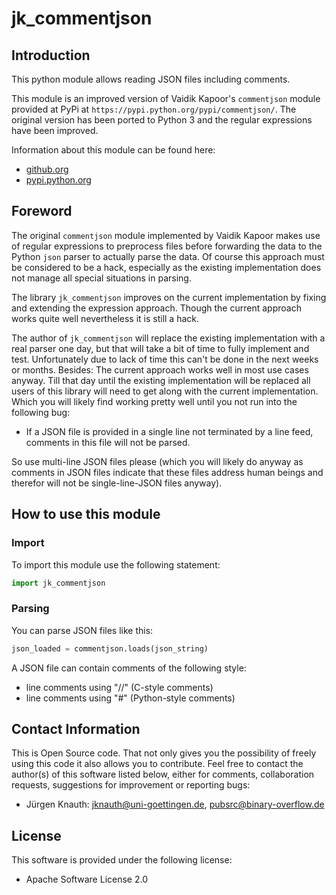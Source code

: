 jk_commentjson
==============

Introduction
------------

This python module allows reading JSON files including comments.

This module is an improved version of Vaidik Kapoor's ``commentjson`` module provided at PyPi at ``https://pypi.python.org/pypi/commentjson/``. The original version has been ported to Python 3 and the regular expressions have been improved.

Information about this module can be found here:

* [github.org](https://github.com/jkpubsrc/python-module-jk-commentjson)
* [pypi.python.org](https://pypi.python.org/pypi/jk_commentjson)

Foreword
--------

The original ``commentjson`` module implemented by Vaidik Kapoor makes use of regular expressions to preprocess files before forwarding the data to the Python ``json`` parser to actually parse the data. Of course this approach must be considered to be a hack, especially as the existing implementation does not manage all special situations in parsing.

The library `jk_commentjson` improves on the current implementation by fixing and extending the expression approach. Though the current approach works quite well nevertheless it is still a hack.

The author of `jk_commentjson` will replace the existing implementation with a real parser one day, but that will take a bit of time to fully implement and test. Unfortunately due to lack of time this can't be done in the next weeks or months. Besides: The current approach works well in most use cases anyway. Till that day until the existing implementation will be replaced all users of this library will need to get along with the current implementation. Which you will likely find working pretty well until you not run into the following bug:

* If a JSON file is provided in a single line not terminated by a line feed, comments in this file will not be parsed.

So use multi-line JSON files please (which you will likely do anyway as comments in JSON files indicate that these files address human beings and therefor will not be single-line-JSON files anyway).

How to use this module
----------------------

### Import

To import this module use the following statement:

```python
import jk_commentjson
```

### Parsing

You can parse JSON files like this:

```python
json_loaded = commentjson.loads(json_string)
```

A JSON file can contain comments of the following style:

* line comments using "//" (C-style comments)
* line comments using "#" (Python-style comments)

Contact Information
-------------------

This is Open Source code. That not only gives you the possibility of freely using this code it also
allows you to contribute. Feel free to contact the author(s) of this software listed below, either
for comments, collaboration requests, suggestions for improvement or reporting bugs:

* Jürgen Knauth: jknauth@uni-goettingen.de, pubsrc@binary-overflow.de

License
-------

This software is provided under the following license:

* Apache Software License 2.0



